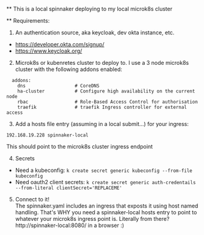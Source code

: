 ** This is a local spinnaker deploying to my local microk8s cluster


** Requirements:
1) An authentication source, aka keycloak, dev okta instance, etc.
- https://developer.okta.com/signup/
- https://www.keycloak.org/

2) Microk8s or kubenretes cluster to deploy to.  I use a 3 node microk8s cluster with the following addons enabled:

```
  addons:
    dns                  # CoreDNS
    ha-cluster           # Configure high availability on the current node
    rbac                 # Role-Based Access Control for authorisation
    traefik              # traefik Ingress controller for external access
```
3) Add a hosts file entry (assuming in a local submit...) for your ingress:
```
192.168.19.228 spinnaker-local
```
This should point to the microk8s cluster ingress endpoint 

4) Secrets
* Need a kubeconfig: ```k create secret generic kubeconfig --from-file kubeconfig```
* Need oauth2 client secrets: ```k create secret generic auth-credentails --from-literal clientSecret='REPLACEME'```

5) Connect to it!  
The spinnaker.yaml includes an ingress that exposts it using host named handling.  That's WHY you need a spinnaker-local hosts entry to point to whatever your microk8s ingress point is.  Literally from there?
http://spinnaker-local:8080/
in a browser :) 
